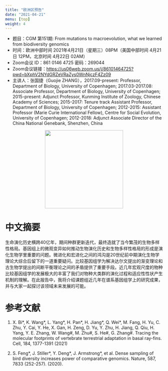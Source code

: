 ```yaml
---
title: "欧洲区预告"
date: "2021-04-21"
menu: [top]
weight: 4
---
```


- 题目：CGM 第151期: From mutations to macroevolution, what we learned from biodiversity genomics
- 时间：欧洲中部时间 2021年4月21日（星期三）08PM（美国中部时间 4月21日 12PM，北京时间 4月22日 02AM）
- Zoom会议 ID：861 0146 4725 密码：269044 
- Zoom会议链接：https://us06web.zoom.us/j/86101464725?pwd=bXphV2NYdGRZeVRaZys0WnNjczF4Zz09
- 主讲人：张国捷（Guojie ZHANG），2017.09-present: Professor, Department of Biology, University of Copenhagen; 2017.03-2017.08: Associate Professor, Department of Biology, University of Copenhagen; 2015-present: Adjunct Professor, Kunming Institute of Zoology, Chinese Academy of Sciences; 2015-2017: Tenure track Assistant Professor, Department of Biology, University of Copenhagen; 2012-2015: Assistant Professor (Marie Curie International Fellow), Centre for Social Evolution, University of Copenhagen; 2012-2018: Adjunct Associate Director of the China National Genebank, Shenzhen, China



<div align="center">
<img src="https://i.ibb.co/GFmsMwF/1.jpg" height=250>
</div>

# 中文摘要

生命演化历史横跨40亿年，期间种群更新迭代，最终造就了当今繁茂的生物多样性格局。基因组上的微观变异如何推动生物演化历史和生物多样性格局的形成是演化生物学里重要的问题。微进化和宏进化之间的鸿沟是20世纪前中期演化生物学理论大综合后留下的一道重要疑问。比较基因组学为解决达尔文提出的渐变理论和古生物学提出的间断平衡理论之间的矛盾提供了重要手段。近几年宏观尺度的物种比较基因组学的发展极大的丰富了我们对物种大类群的演化过程和适应性性状产生机制的理解。在此报告中，我将介绍课题组近几年在谱系基因组学上的研究成果，并与大家一起探讨该领域未来发展的可能。



# 参考文献

1.	X. Bi*, K. Wang*, L. Yang*, H. Pan*, H. Jiang*, Q. Wei*, M. Fang, H. Yu, C. Zhu, Y. Cai, Y. He, X. Gan, H. Zeng, D. Yu, Y. Zhu, H. Jiang, Q. Qiu, H. Yang, Y. E. Zhang, W. Wang#, M. Zhu#, S. He#, G. Zhang#. Tracing the molecular footprints of vertebrate terrestrial adaptation in basal ray-fins. Cell, 184, 1377-1391 (2021)

2.	S. Feng*, J. Stiller*,  Y. Deng*, J. Armstrong*, et al. Dense sampling of bird diversity increases power of comparative genomics. Nature, 587, 7833 (252-257). (2020).
